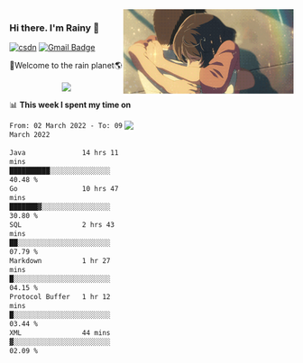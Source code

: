 <img  align='right' height="150" src="https://github.com/LikeRainDay/LikeRainDay/blob/master/pic/img_rain_1.gif?raw=true">



### Hi there. I'm Rainy :lemon:

[![csdn](https://img.shields.io/badge/-csdn-c14438?style=flat-square&logo=c&logoColor=white)](https://blog.csdn.net/qq_15807167)
[![Gmail Badge](https://img.shields.io/badge/-gmail-c14438?style=flat-square&logo=Gmail&logoColor=white&link=mailto:houshuai0816@gmail.com)](mailto:houshuai0816@gmail.com)

🚀Welcome to the rain planet🌎

<center>
<img align='center'  src="https://source.unsplash.com/random/1200x600">
</center>

📊 **This week I spent my time on**

<img align='right'   width="300" src="https://github-readme-stats.vercel.app/api?username=LikeRainDay&show_icons=true&title_color=fff&icon_color=79ff97&text_color=9f9f9f&bg_color=151515">

<!--START_SECTION:waka-->

```text
From: 02 March 2022 - To: 09 March 2022

Java              14 hrs 11 mins  ██████████░░░░░░░░░░░░░░░   40.48 %
Go                10 hrs 47 mins  ███████▓░░░░░░░░░░░░░░░░░   30.80 %
SQL               2 hrs 43 mins   ██░░░░░░░░░░░░░░░░░░░░░░░   07.79 %
Markdown          1 hr 27 mins    █░░░░░░░░░░░░░░░░░░░░░░░░   04.15 %
Protocol Buffer   1 hr 12 mins    █░░░░░░░░░░░░░░░░░░░░░░░░   03.44 %
XML               44 mins         ▓░░░░░░░░░░░░░░░░░░░░░░░░   02.09 %
```

<!--END_SECTION:waka-->
